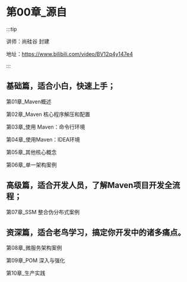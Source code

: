 # 第00章_源自

:::tip

讲师：尚硅谷 封建

地址：https://www.bilibili.com/video/BV12q4y147e4

:::

## 基础篇，适合小白，快速上手； 

第01章_Maven概述

第02章_Maven 核心程序解压和配置

第03章_使用 Maven：命令行环境

第04章_使用Maven：IDEA环境

第05章_其他核心概念

第06章_单一架构案例

## 高级篇，适合开发人员，了解Maven项目开发全流程； 

第07章_SSM 整合伪分布式案例

## 资深篇，适合老鸟学习，搞定你开发中的诸多痛点。

第08章_微服务架构案例

第09章_POM 深入与强化

第10章_生产实践